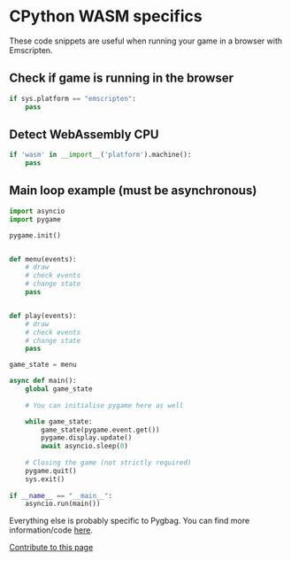 # CPython WASM specifics

These code snippets are useful when running your game in a browser with Emscripten.

## Check if game is running in the browser

```py
if sys.platform == "emscripten":
    pass
```

## Detect WebAssembly CPU

```py
if 'wasm' in __import__('platform').machine():
    pass
```

## Main loop example (must be asynchronous) 

```py
import asyncio
import pygame

pygame.init()


def menu(events):
    # draw
    # check events
    # change state
    pass


def play(events):
    # draw
    # check events
    # change state
    pass

game_state = menu

async def main():
    global game_state
    
    # You can initialise pygame here as well

    while game_state:
        game_state(pygame.event.get())
        pygame.display.update()
        await asyncio.sleep(0)
        
    # Closing the game (not strictly required)
    pygame.quit()
    sys.exit()
        
if __name__ == "__main__":
    asyncio.run(main())
```

Everything else is probably specific to Pygbag. You can find more information/code [here](/wiki/pygbag-code/#pygbag-code-specificssamples).


[Contribute to this page](https://github.com/pygame-web/pygame-web.github.io/edit/main/wiki/python-wasm/README.md)

